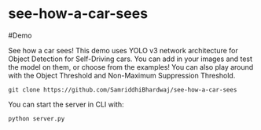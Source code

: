 # see-how-a-car-sees

#Demo

See how a car sees!
This demo uses YOLO v3 network architecture for Object Detection for Self-Driving cars.
You can add in your images and test the model on them, or choose from the examples! 
You can also play around with the Object Threshold and Non-Maximum Suppression Threshold.
  
```
git clone https://github.com/SamriddhiBhardwaj/see-how-a-car-sees
```
You can start the server in CLI with:
```
python server.py
```
